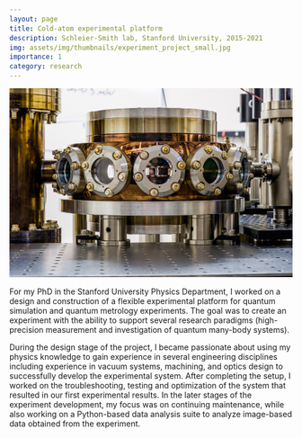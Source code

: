 ```yaml
---
layout: page
title: Cold-atom experimental platform
description: Schleier-Smith lab, Stanford University, 2015-2021
img: assets/img/thumbnails/experiment_project_small.jpg
importance: 1
category: research
---
```

<!-- Add ml and mr add left and right margins -->
<div class="row">
    <div class="col-sm mt-3 ml-5 mr-5 mt-md-0">
        <img class="img-fluid z-depth-1 rounded" src="/assets/img/experiment_project.jpg" title="Vacuum chamber (credit: Carlo Giacometti)">
    </div>
</div>
<div class="caption">
    
</div>

For my PhD in the Stanford University Physics Department, I worked on a design and construction of a flexible experimental platform for quantum simulation and quantum metrology experiments. The goal was to create an experiment with the ability to support several research paradigms (high-precision measurement and investigation of quantum many-body systems).

During the design stage of the project, I became passionate about using my physics knowledge to gain experience in several engineering disciplines including experience in vacuum systems, machining, and optics design to successfully develop the experimental system. After completing the setup, I worked on the troubleshooting, testing and optimization of the system that resulted in our first experimental results. In the later stages of the experiment development, my focus was on continuing maintenance, while also working on a Python-based data analysis suite to analyze image-based data obtained from the experiment.